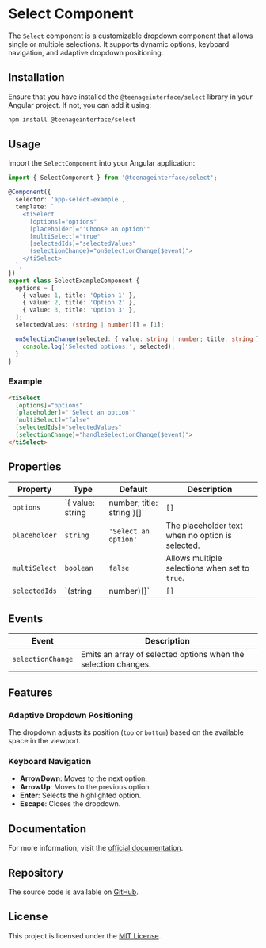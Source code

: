 # Select Component

The `Select` component is a customizable dropdown component that allows single or multiple selections. It supports dynamic options, keyboard navigation, and adaptive dropdown positioning.

## Installation

Ensure that you have installed the `@teenageinterface/select` library in your Angular project. If not, you can add it using:

```bash
npm install @teenageinterface/select
```

## Usage

Import the `SelectComponent` into your Angular application:

```typescript
import { SelectComponent } from '@teenageinterface/select';

@Component({
  selector: 'app-select-example',
  template: `
    <tiSelect 
      [options]="options" 
      [placeholder]="'Choose an option'" 
      [multiSelect]="true" 
      [selectedIds]="selectedValues" 
      (selectionChange)="onSelectionChange($event)">
    </tiSelect>
  `,
})
export class SelectExampleComponent {
  options = [
    { value: 1, title: 'Option 1' },
    { value: 2, title: 'Option 2' },
    { value: 3, title: 'Option 3' },
  ];
  selectedValues: (string | number)[] = [1];

  onSelectionChange(selected: { value: string | number; title: string }[]) {
    console.log('Selected options:', selected);
  }
}
```

### Example

```html
<tiSelect 
  [options]="options" 
  [placeholder]="'Select an option'" 
  [multiSelect]="false" 
  [selectedIds]="selectedValues" 
  (selectionChange)="handleSelectionChange($event)">
</tiSelect>
```

## Properties

| Property       | Type                                         | Default                | Description                                                               |
|----------------|---------------------------------------------|------------------------|---------------------------------------------------------------------------|
| `options`      | `{ value: string | number; title: string }[]` | `[]`                   | The list of options available in the dropdown.                           |
| `placeholder`  | `string`                                    | `'Select an option'`   | The placeholder text when no option is selected.                         |
| `multiSelect`  | `boolean`                                   | `false`                | Allows multiple selections when set to `true`.                           |
| `selectedIds`  | `(string | number)[]`                      | `[]`                   | The IDs of the currently selected options.                               |

## Events

| Event              | Description                                                                 |
|--------------------|-----------------------------------------------------------------------------|
| `selectionChange`  | Emits an array of selected options when the selection changes.             |

## Features

### Adaptive Dropdown Positioning

The dropdown adjusts its position (`top` or `bottom`) based on the available space in the viewport.

### Keyboard Navigation

- **ArrowDown**: Moves to the next option.
- **ArrowUp**: Moves to the previous option.
- **Enter**: Selects the highlighted option.
- **Escape**: Closes the dropdown.

## Documentation

For more information, visit the [official documentation]().  

## Repository

The source code is available on [GitHub](https://github.com/0K00/teenageinterface).  

## License

This project is licensed under the [MIT License](https://github.com/0K00/teenageinterface/blob/main/LICENSE.MD).  
